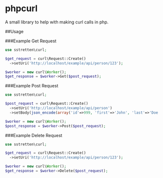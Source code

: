 # phpcurl

A small library to help with making curl calls in php.

##Usage

###Example Get Request

```php
use sstretten\curl;

$get_request = curl\Request::Create()
  ->setUri('http://localhost/example/api/person/123');

$worker = new curl\Worker();
$get_response = $worker->Get($post_request);
```

###Example Post Request

```php
use sstretten\curl;

$post_request = curl\Request::Create()
  ->setUri('http://localhost/example/api/person')
  ->setBody(json_encode(array('id'=>999, 'first'=>'John', 'last'=>'Doe')));

$worker = new curl\Worker();
$post_response = $worker->Post($post_request);
```

###Example Delete Request

```php
use sstretten\curl;

$get_request = curl\Request::Create()
  ->setUri('http://localhost/example/api/person/123');

$worker = new curl\Worker();
$get_response = $worker->Delete($post_request);
```
